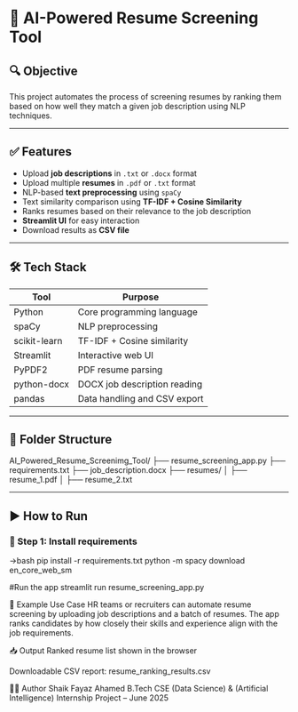 # 📄 AI-Powered Resume Screening Tool

## 🔍 Objective

This project automates the process of screening resumes by ranking them based on how well they match a given job description using NLP techniques.

---

## ✅ Features

- Upload **job descriptions** in `.txt` or `.docx` format
- Upload multiple **resumes** in `.pdf` or `.txt` format
- NLP-based **text preprocessing** using `spaCy`
- Text similarity comparison using **TF-IDF + Cosine Similarity**
- Ranks resumes based on their relevance to the job description
- **Streamlit UI** for easy interaction
- Download results as **CSV file**

---

## 🛠 Tech Stack

| Tool        | Purpose                          |
|-------------|----------------------------------|
| Python      | Core programming language        |
| spaCy       | NLP preprocessing                |
| scikit-learn| TF-IDF + Cosine similarity       |
| Streamlit   | Interactive web UI               |
| PyPDF2      | PDF resume parsing               |
| python-docx | DOCX job description reading     |
| pandas      | Data handling and CSV export     |

---

## 📁 Folder Structure
AI_Powered_Resume_Screenimg_Tool/
├── resume_screening_app.py
├── requirements.txt
├── job_description.docx
├── resumes/
│ ├── resume_1.pdf
│ ├── resume_2.txt


---

## ▶️ How to Run

### 🔧 Step 1: Install requirements

->bash
pip install -r requirements.txt
python -m spacy download en_core_web_sm

#Run the app
streamlit run resume_screening_app.py

📌 Example Use Case
HR teams or recruiters can automate resume screening by uploading job descriptions and a batch of resumes. The app ranks candidates by how closely their skills and experience align with the job requirements.

📥 Output
Ranked resume list shown in the browser

Downloadable CSV report: resume_ranking_results.csv

👨‍💻 Author
Shaik Fayaz Ahamed
B.Tech CSE (Data Science) & (Artificial Intelligence)
Internship Project – June 2025
